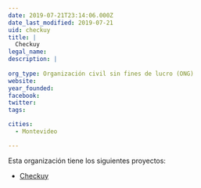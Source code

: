 ```yaml
---
date: 2019-07-21T23:14:06.000Z
date_last_modified: 2019-07-21
uid: checkuy
title: |
  Checkuy
legal_name: 
description: |
  
org_type: Organización civil sin fines de lucro (ONG)
website: 
year_founded: 
facebook: 
twitter: 
tags:

cities: 
  - Montevideo

---
```


Esta organización tiene los siguientes proyectos:

- [Checkuy](/proyectos/checkuy)
